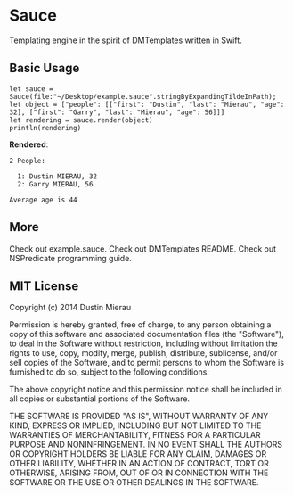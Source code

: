 # Sauce
Templating engine in the spirit of DMTemplates written in Swift.

## Basic Usage

    let sauce = Sauce(file:"~/Desktop/example.sauce".stringByExpandingTildeInPath);
    let object = ["people": [["first": "Dustin", "last": "Mierau", "age": 32], ["first": "Garry", "last": "Mierau", "age": 56]]]
    let rendering = sauce.render(object)
    println(rendering)

**Rendered**:

    2 People: 
    
      1: Dustin MIERAU, 32 
      2: Garry MIERAU, 56 
    
    Average age is 44

## More

Check out example.sauce.
Check out DMTemplates README.
Check out NSPredicate programming guide.

MIT License
-----------

Copyright (c) 2014 Dustin Mierau

Permission is hereby granted, free of charge, to any person obtaining a copy of this software and associated documentation files (the "Software"), to deal in the Software without restriction, including without limitation the rights to use, copy, modify, merge, publish, distribute, sublicense, and/or sell copies of the Software, and to permit persons to whom the Software is furnished to do so, subject to the following conditions:

The above copyright notice and this permission notice shall be included in all copies or substantial portions of the Software.

THE SOFTWARE IS PROVIDED "AS IS", WITHOUT WARRANTY OF ANY KIND, EXPRESS OR IMPLIED, INCLUDING BUT NOT LIMITED TO THE WARRANTIES OF MERCHANTABILITY, FITNESS FOR A PARTICULAR PURPOSE AND NONINFRINGEMENT. IN NO EVENT SHALL THE AUTHORS OR COPYRIGHT HOLDERS BE LIABLE FOR ANY CLAIM, DAMAGES OR OTHER LIABILITY, WHETHER IN AN ACTION OF CONTRACT, TORT OR OTHERWISE, ARISING FROM, OUT OF OR IN CONNECTION WITH THE SOFTWARE OR THE USE OR OTHER DEALINGS IN THE SOFTWARE.